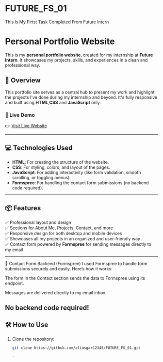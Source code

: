 # FUTURE_FS_01
This Is My Firtst Task Completed From Future Intern

# Personal Portfolio Website

This is my **personal portfolio website**, created for my internship at **Future Intern**. It showcases my projects, skills, and experiences in a clean and professional way.

## 🌟 Overview

This portfolio site serves as a central hub to present my work and highlight the projects I've done during my internship and beyond. It's fully responsive and built using **HTML**,**CSS** and **JavaScript** only.

### 🚀 Live Demo
👉 [Visit Live Website](https://aliasgar12345.github.io/FUTURE_FS_01/)


---

## 💻 Technologies Used

- **HTML**: For creating the structure of the website.
- **CSS**: For styling, colors, and layout of the pages.
- **JavaScript**: For adding interactivity (like form validation, smooth scrolling, or toggling menus).
- **Formspree**: For handling the contact form submissions (no backend code required).

---

## 📦 Features

✅ Professional layout and design  
✅ Sections for About Me, Projects, Contact, and more  
✅ Responsive design for both desktop and mobile devices  
✅ Showcases all my projects in an organized and user-friendly way  
✅ Contact form powered by **Formspree** for sending messages directly to my email  

---

🔧 Contact Form Backend (Formspree)
I used Formspree to handle form submissions securely and easily. Here’s how it works:

The form in the Contact section sends the data to Formspree using its endpoint.

Messages are delivered directly to my email inbox.

No backend code required!
---

## 🛠️ How to Use

1. Clone the repository:
   ```bash
   git clone https://github.com/aliasgar12345/FUTURE_FS_01.git

   -
